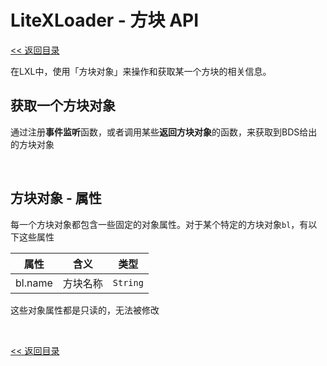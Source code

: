 # LiteXLoader - 方块 API

[<< 返回目录](README.md)

在LXL中，使用「方块对象」来操作和获取某一个方块的相关信息。

## 获取一个方块对象

通过注册**事件监听**函数，或者调用某些**返回方块对象**的函数，来获取到BDS给出的方块对象  

<br>


## 方块对象 - 属性

每一个方块对象都包含一些固定的对象属性。对于某个特定的方块对象`bl`，有以下这些属性

| 属性    | 含义     | 类型     |
| ------- | -------- | -------- |
| bl.name | 方块名称 | `String` |

这些对象属性都是只读的，无法被修改

<br>

[<< 返回目录](README.md)